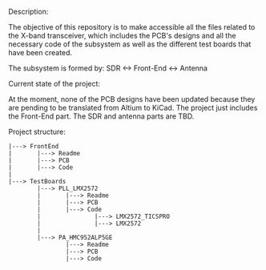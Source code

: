 Description:

The objective of this repository is to make accessible all the files related to the X-band transceiver, which includes the PCB's designs and all the necessary code of the subsystem as well as the different test boards that have been created.

The subsystem is formed by:	SDR <-> Front-End <-> Antenna



Current state of the project:

At the moment, none of the PCB designs have been updated because they are pending to be translated from Altium to KiCad.
The project just includes the Front-End part. The SDR and antenna parts are TBD. 

Project structure:

	|---> FrontEnd			
	|  		|---> Readme
	|  		|---> PCB
	|  		|---> Code
	|
	|---> TestBoards
			|---> PLL_LMX2572
			|		|---> Readme
			|		|---> PCB
			|		|---> Code
			|				|---> LMX2572_TICSPRO
			|				|---> LMX2572
			|
			|---> PA_HMC952ALP5GE
					|---> Readme
					|---> PCB
					|---> Code
